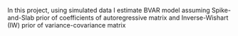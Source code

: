In this project, using simulated data I estimate BVAR model assuming Spike-and-Slab prior of coefficients of autoregressive matrix and Inverse-Wishart (IW) prior of variance-covariance matrix 
